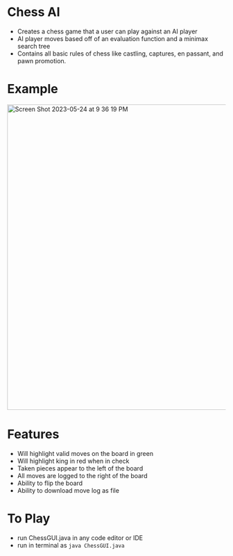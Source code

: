 # Chess AI
* Creates a chess game that a user can play against an AI player
* AI player moves based off of an evaluation function and a minimax search tree
* Contains all basic rules of chess like castling, captures, en passant, and pawn promotion. 

# Example
<img width="703" alt="Screen Shot 2023-05-24 at 9 36 19 PM" src="https://github.com/maxharsh03/ChessGame/assets/82282926/cd3d1b65-33a6-4c7d-b8b2-987077e9f59e">

# Features
* Will highlight valid moves on the board in green
* Will highlight king in red when in check
* Taken pieces appear to the left of the board
* All moves are logged to the right of the board
* Ability to flip the board
* Ability to download move log as file

# To Play
* run ChessGUI.java in any code editor or IDE
* run in terminal as ```java ChessGUI.java```
